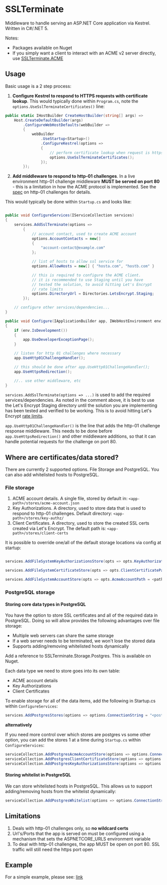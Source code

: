 # SSLTerminate

Middleware to handle serving an ASP.NET Core application via Kestrel. Written in C#/.NET 5.

Notes:
* Packages available on Nuget
* If you simply want a client to interact with an ACME v2 server directly, use [SSLTerminate.ACME](SSLTerminate.ACME)

## Usage

Basic usage is a 2 step process:

1. **Configure Kestrel to respond to HTTPS requests with certificate lookup**. This would typically done within ```Program.cs```, 
note the ```options.UseSslTerminateCertificates()``` line:

```csharp
public static IHostBuilder CreateHostBuilder(string[] args) =>
    Host.CreateDefaultBuilder(args)
        .ConfigureWebHostDefaults(webBuilder =>
        {
            webBuilder
                .UseStartup<Startup>()
                .ConfigureKestrel(options =>
                {
                    // perform certificate lookup when request is https
                    options.UseSslTerminateCertificates();
                });
        });
```

2. **Add middleware to respond to http-01 challenges**. In a live environment http-01 challenge middleware
 **MUST be served on port 80** - this is a limitation in how the ACME protocol is implemented. 
 See the [spec](https://datatracker.ietf.org/doc/html/rfc8555#section-8.3) on http-01 challenges for details.

This would typically be done within ```Startup.cs``` and looks like:

```csharp

public void ConfigureServices(IServiceCollection services)
{
    services.AddSslTerminate(options =>
        {
            // account contact, used to create ACME account
            options.AccountContacts = new[]
            {
                "account-contact@example.com"
            };

            // list of hosts to allow ssl service for
            options.AllowHosts = new[] { "hosta.com", "hostb.com" }

            // this is required to configure the ACME client.
            // it is recommended to use Staging until you have 
            // tested the solution, to avoid hitting Let's Encrypt
            // rate limits
            options.DirectoryUrl = Directories.LetsEncrypt.Staging;
        });

    // configure other services/dependencies...
}

public void Configure(IApplicationBuilder app, IWebHostEnvironment env)
{
    if (env.IsDevelopment())
    {
        app.UseDeveloperExceptionPage();
    }

    // listen for http 01 challenges where necessary
    app.UseHttp01ChallengeHandler();

    // this should be done after app.UseHttp01ChallengeHandler();
    app.UseHttpsRedirection();

    //.. use other middleware, etc
}
```

```services.AddSslTerminate(options => ...)``` is used to add the required services/dependencies.
 As noted in the comment above, it is best to use the Let's Encrypt Staging directory 
until the solution you are implementing has been tested and verified to be working. 
This is to avoid hitting Let's Encrypt [rate limits](https://letsencrypt.org/docs/rate-limits/).

```app.UseHttp01ChallengeHandler()``` is the line that adds the http-01 challenge response middleware.
This needs to be done before ```app.UseHttpsRedirection()``` and other middleware additions, so that it can
handle potential requests for the challenge on port 80.

## Where are certificates/data stored?

There are currently 2 supported options. File Storage and PostgreSQL. You can also add whitelisted hosts to PostgreSQL.

### File storage

1. ACME account details. A single file, stored by default in: ```<app-path>/stores/acme-account.json```
2. Key Authorizations. A directory, used to store data that is used to respond to http-01 challenges. Default directory: ```<app-path>/stores/key-authz/```
3. Client Certificates. A directory, used to store the created SSL certs created via Let's Encrypt. The default path is: ```<app-path>/stores/client-certs```

It is possible to override one/all of the default storage locations via config at startup:

```csharp

services.AddFileSystemKeyAuthorizationsStore(opts => opts.KeyAuthorizationsPath = <path-to-directory>);

services.AddFileSystemCertificateStore(opts => opts.ClientCertificatePath = <path-to-directory>);

services.AddFileSystemAccountStore(opts => opts.AcmeAccountPath = <path-to-file>);

```

### PostgreSQL storage

#### Storing core data types in PostgreSQL
You have the option to store SSL certificates and all of the required data in PostgreSQL. Doing so will allow 
provides the following advantages over file storage:

* Multiple web servers can share the same storage
* If a web server needs to be terminated, we won't lose the stored data
* Supports adding/removing whitelisted hosts dynamically

Add a reference to SSLTerminate.Storage.Postgres. This is available on Nuget.

Each data type we need to store goes into its own table:

* ACME account details
* Key Authorizations
* Client Certificates

To enable storage for all of the data items, add the following in Startup.cs within ```ConfigureServices```:

```csharp
services.AddPostgresStores(options => options.ConnectionString = "<postgres-connection-string>");
```

**alternatively**

If you need more control over which stores are postgres vs some other option, you can add the stores 1 at a time
during ```Startup.cs``` within ```ConfigureServices```:

```csharp
serviceCollection.AddPostgresAcmeAccountStore(options => options.ConnectionString = "<postgres-connection-string>");
serviceCollection.AddPostgresClientCertificateStore(options => options.ConnectionString = "<postgres-connection-string>");
serviceCollection.AddPostgresKeyAuthorizationsStore(options => options.ConnectionString = "<postgres-connection-string>");
```

#### Storing whitelist in PostgreSQL
We can store whitelisted hosts in PostgreSQL. This allows us to support adding/removing hosts from the whitelist dynamically:

```csharp
serviceCollection.AddPostgresWhitelist(options => options.ConnectionString = "<postgres-connection-string>");
```

## Limitations

1. Deals with http-01 challenges only, so **no wildcard certs**
2. Url's/Ports that the app is served on must be configured using a mechanism that sets the ASPNETCORE_URLS environment variable
3. To deal with http-01 challenges, the app MUST be open on port 80. SSL traffic will still need the https port open

## Example

For a simple example, please see: [link](Examples/HelloWebApp)
